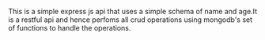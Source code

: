 This is a simple express js api that uses a simple schema of name and age.It is a restful api and hence perfoms all crud operations using mongodb's set of functions to handle the operations.
